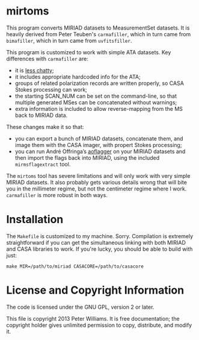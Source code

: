 mirtoms
=======

This program converts MIRIAD datasets to MeasurementSet datasets. It is
heavily derived from Peter Teuben's `carmafiller`, which in turn came from
`bimafiller`, which in turn came from `uvfitsfiller`.

This program is customized to work with simple ATA datasets. Key differences
with `carmafiller` are:

  * it is [less chatty](http://newton.cx/~peter/2012/12/silence-is-golden/);
  * it includes appropriate hardcoded info for the ATA;
  * groups of related polarization records are written properly, so
    CASA Stokes processing can work;
  * the starting SCAN_NUM can be set on the command-line, so that multiple
    generated MSes can be concatenated without warnings;
  * extra information is included to allow reverse-mapping from the MS
    back to MIRIAD data.

These changes make it so that:

  * you can export a bunch of MIRIAD datasets, concatenate them, and image
    them with the CASA imager, with propert Stokes processing;
  * you can run André Offringa’s [aoflagger](http://aoflagger.sourceforge.net)
    on your MIRIAD datasets and then import the flags back into MIRIAD,
    using the included `mirmsflagextract` tool.

The `mirtoms` tool has severe limitations and will only work with very simple
MIRIAD datasets. It also probably gets various details wrong that will bite
you in the millimeter regime, but not the centimeter regime where I work.
`carmafiller` is more robust in both ways.


Installation
============

The `Makefile` is customized to my machine. Sorry. Compilation is
extremely straightforward if you can get the simultaneous linking with both
MIRIAD and CASA libraries to work. If you're lucky, you should be able to
build with just:

    make MIR=/path/to/miriad CASACORE=/path/to/casacore


License and Copyright Information
=================================

The code is licensed under the GNU GPL, version 2 or later.

This file is copyright 2013 Peter Williams. It is free documentation; the
copyright holder gives unlimited permission to copy, distribute, and modify
it.
